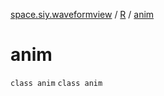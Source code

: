 [space.siy.waveformview](../../index.md) / [R](../index.md) / [anim](./index.md)

# anim

`class anim`
`class anim`